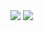<diapoComponent :title="`Diagram d'activiter`" :reference="'22'">
    <div class="flex item-center place-content-between">
        <img src="/assets/Diagram/take_rdv.svg" class="h-100">
        <img src='/assets/Diagram/take_rdv_use_case.svg' class="h-100">
    </div>
</diapoComponent>
